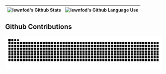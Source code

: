 | <picture><img src="https://github-readme-stats.vercel.app/api?username=iewnfod&show_icons=true&hide_border=true&theme=buefy" align="center" alt="Iewnfod's Github Stats"/></picture> | <picture><img src="https://github-readme-stats.vercel.app/api/top-langs/?username=iewnfod&layout=donut&hide_border=true&theme=buefy" align="center" alt="Iewnfod's Github Language Use"/></picture> |
| - | - |

## Github Contributions
<picture>
    <source media="(prefers-color-scheme: dark)" srcset="https://raw.githubusercontent.com/iewnfod/iewnfod/output/github-contribution-grid-snake-dark.svg">
    <source media="(prefers-color-scheme: light)" srcset="https://raw.githubusercontent.com/iewnfod/iewnfod/output/github-contribution-grid-snake.svg">
    <img alt="github contribution grid snake animation" src="https://raw.githubusercontent.com/iewnfod/iewnfod/output/github-contribution-grid-snake.svg">
</picture>
